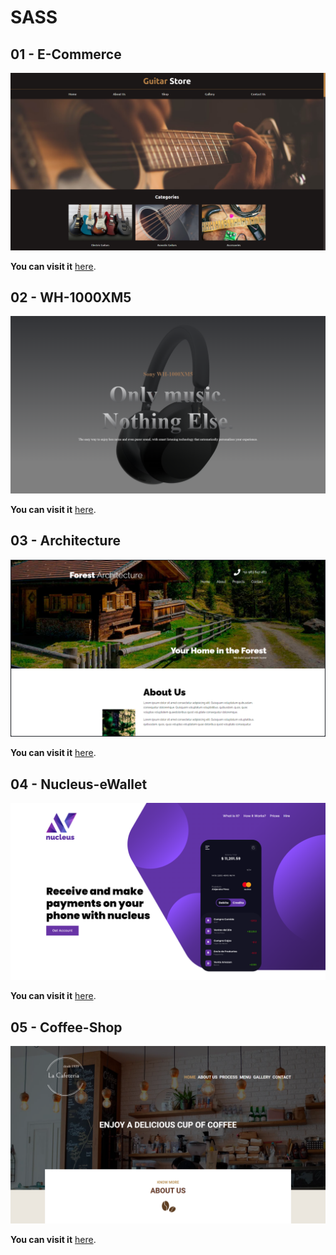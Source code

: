 # SASS

## 01 - E-Commerce

<div align="center">
  <img src="img/1.png" width="auto" alt="Electronic Commerce">
</div>

**You can visit it** [here](https://guitar-store-d52f35.netlify.app/).

## 02 - WH-1000XM5

<div align="center">
  <img src="img/2.png" width="auto" alt="WH-1000XM5">
</div>

**You can visit it** [here](https://wh-1000xm5-gbp.netlify.app/).

## 03 - Architecture

<div align="center">
  <img src="img/3.png" width="auto" alt="Architecture">
</div>

**You can visit it** [here](https://architecture-gbp.netlify.app/).

## 04 - Nucleus-eWallet

<div align="center">
  <img src="img/4.png" width="auto" alt="Nucleus eWallet">
</div>

**You can visit it** [here](https://nucleus-gbp.netlify.app/).

## 05 - Coffee-Shop

<div align="center">
  <img src="img/5.png" width="auto" alt="Coffee Shop">
</div>

**You can visit it** [here](https://coffee-shop-gbp.netlify.app/).